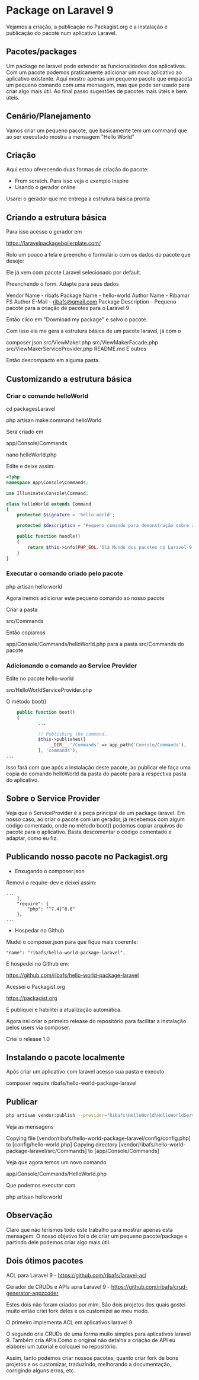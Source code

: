 # Package on Laravel 9

Vejamos a criação, a publicação no Packagist.org e a instalação e publicação do pacote num aplicativo Laravel.

## Pacotes/packages

Um package no laravel pode extender as funcionalidades dos aplicativos. Com um pacote podemos praticamente adicionar um novo aplicativo ao aplicativo existente. Aqui mostro apenas um pequeno pacote que empacota um pequeno comando com uma mensagem, mas que pode ser usado para criar algo mais útil. Ao final passo sugestões de pacotes mais úteis e bem úteis.

## Cenário/Planejamento

Vamos criar um pequeno pacote, que basicamente tem um command que ao ser executado mostra a mensagem "Hello World"

## Criação

Aqui estou oferecendo duas formas de criação do pacote:

- From scratch. Para isso veja o exemplo Inspire
- Usando o gerador online

Usarei o gerador que me entrega a estrutura básica pronta

## Criando a estrutura básica

Para isso acesso o gerador em

https://laravelpackageboilerplate.com/

Rolo um pouco a tela e preencho o formulário com os dados do pacote que desejo:

Ele já vem com pacote Laravel selecionado por default.

Preenchendo o form. Adapte para seus dados

Vendor Name - ribafs
Package Name - hello-world
Author Name - Ribamar FS
Author E-Mail - ribafs@gmail.com
Package Description - Pequeno pacote para a criação de pacotes para o Laravel 9

Então clico em "Download my package" e salvo o pacote.

Com isso ele me gera a estrutura básica de um pacote laravel, já com o 

composer.json
src/ViewMaker.php
src/ViewMakerFacade.php
src/ViewMakerServiceProvider.php
README.md
E outros

Então descompacto em alguma pasta.

## Customizando a estrutura básica

### Criar o comando helloWorld

cd packagesLaravel

php artisan make:command helloWorld

Será criado em

app/Console/Commands
 
nano helloWorld.php

Edite e deixe assim:
```php
<?php
namespace App\Console\Commands;

use Illuminate\Console\Command;

class helloWorld extends Command
{
    protected $signature = 'hello:world';

    protected $description = 'Pequeno comando para demonstração sobre a criação de comandos no laravel 9';

    public function handle()
    {
        return $this->info(PHP_EOL.'Olá Mundo dos pacotes no Laravel 9 '.PHP_EOL);
    }
}
```

### Executar o comando criado pelo pacote

php artisan hello:world

Agora iremos adicionar este pequeno comando ao nosso pacote

Criar a pasta

src/Commands

Então copiamos

app/Console/Commands/helloWorld.php para a pasta src/Commands do pacote

### Adicionando o comando ao Service Provider

Edite no pacote hello-world

src/HelloWorldServiceProvider.php

O método boot()
```php
    public function boot()
    {
            ...

            // Publishing the command.
            $this->publishes([
                __DIR__.'/Commands' => app_path('Console/Commands'),
            ], 'commands');
...
```

Isso fará com que após a instalação deste pacote, ao publicar ele faça uma cópia do comando helloWorld da pasta do pacote para a respectiva pasta do aplicativo.

## Sobre o Service Provider

Veja que o ServiceProvider é a peça principal de um package laravel. Em nosso caso, ao criar o pacote com um gerador, já recebemos com algum código comentado, onde no método boot() podemos copiar arquivos do pacote para o aplicativo. Basta descomentar o código comentado e adaptar, como eu fiz.

## Publicando nosso pacote no Packagist.org

- Enxugando o composer.json

Removi o require-dev e deixei assim:
```
...
    ],
    "require": {
        "php": "^7.4|^8.0"
    },
...
```
- Hospedar no Github

Mudei o composer.json para que fique mais coerente:

    "name": "ribafs/hello-world-package-laravel",

E hospedei no Github em:

https://github.com/ribafs/hello-world-package-laravel

Acessei o Packagist.org

https://packagist.org

E publiquei e habilitei a atualização automática.

Agora irei criar o primeiro release do repositório para facilitar a instalação pelos users via composer.

Criei o release 1.0

## Instalando o pacote localmente

Após criar um aplicativo com laravel acesso sua pasta e executo

composer require ribafs/hello-world-package-laravel

## Publicar
```bash
php artisan vendor:publish --provider="Ribafs\HelloWorld\HelloWorldServiceProvider"
```
Veja as mensagens

Copying file [vendor/ribafs/hello-world-package-laravel/config/config.php] to [config/hello-world.php]
Copying directory [vendor/ribafs/hello-world-package-laravel/src/Commands] to [app/Console/Commands]

Veja que agora temos um novo comando

app/Console/Commands/HelloWorld.php

Que podemos executar com

php artisan hello:world

## Observação

Claro que não terísmos todo este trabalho para mostrar apenas esta mensagem. O nosso objetivo foi o de criar um pequeno pacote/package e partindo dele podemos criar algo mais útil.

## Dois ótimos pacotes

ACL para Laravel 9 - https://github.com/ribafs/laravel-acl

Gerador de CRUDs e APIs apra Laravel 9 - https://github.com/ribafs/crud-generator-appzcoder

Estes dois não foram criados por mim. São dois projetos dos quais gostei muito então criei fork deles e os customizei ao meu modo.

O primeiro implementa ACL em aplicativos laravel 9.

O segundo cria CRUDs de uma forma muito simples para aplicativos laravel 9. Também cria APIs.Como o original não detalha a criação de API eu elaborei um tutorial e coloquei no repositório.

Assim, tanto podemos criar nossos pacotes, quanto criar fork de bons projetos e os customizar, traduzindo, melhorando a documentação, corrigindo alguns erros, etc.
